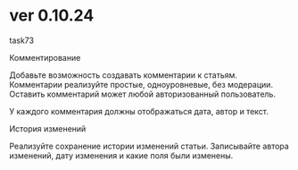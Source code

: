 # ver 0.10.24
task73

Комментирование

Добавьте возможность создавать комментарии к статьям. Комментарии реализуйте простые, одноуровневые, без модерации. Оставить комментарий может любой авторизованный пользователь.

У каждого комментария должны отображаться дата, автор и текст.


История изменений

Реализуйте сохранение истории изменений статьи. Записывайте автора изменений, дату изменения и какие поля были изменены.
